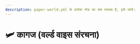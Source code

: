 ```yaml
---
description: paper-world.yml के प्रत्येक नोड का क्या मतलब है, इसे जांचें।
---
```


# 🛩️ कागज (वर्ल्ड वाइस संरचना)
